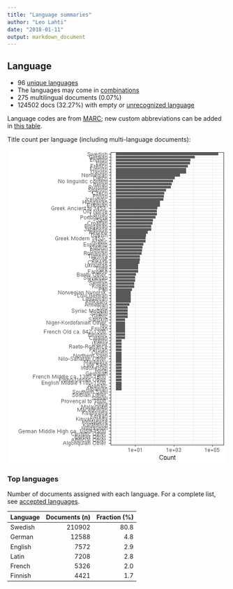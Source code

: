 ```yaml
---
title: "Language summaries"
author: "Leo Lahti"
date: "2018-01-11"
output: markdown_document
---
```


## Language

 * 96 [unique languages](output.tables/language_accepted.csv)
 * The languages may come in [combinations](output.tables/language_conversions.csv)
 * 275 multilingual documents (0.07%)  
 * 124502 docs (32.27%) with empty or [unrecognized language](output.tables/language_discarded.csv)

Language codes are from [MARC](http://www.loc.gov/marc/languages/language_code.html); new custom abbreviations can be added in [this table](https://github.com/COMHIS/bibliographica/blob/master/inst/extdata/language_abbreviations.csv).

Title count per language (including multi-language documents):

![plot of chunk summarylang](figure/summarylang-1.png)


### Top languages

Number of documents assigned with each language. For a complete list,
see [accepted languages](output.tables/language_accepted.csv).


|Language | Documents (n)| Fraction (%)|
|:--------|-------------:|------------:|
|Swedish  |        210902|         80.8|
|German   |         12588|          4.8|
|English  |          7572|          2.9|
|Latin    |          7208|          2.8|
|French   |          5326|          2.0|
|Finnish  |          4421|          1.7|

